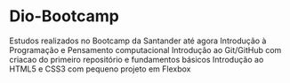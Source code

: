 # Dio-Bootcamp
Estudos realizados no Bootcamp da Santander até agora
Introdução à Programação e Pensamento computacional
Introdução ao Git/GitHub com criacao do primeiro repositório e fundamentos básicos 
Introdução ao HTML5 e CSS3 com pequeno projeto em Flexbox
